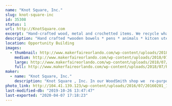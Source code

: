 ```yaml
---
name: "Knot Square, Inc."
slug: knot-square-inc
id: 35308
status: 1
url: http://KnotSquare.com
excerpt: "Hand-crafted wood, metal and crochetted items. We recycle what others throw in the landfills. "
description: "Hand crafted *wooden bowels * pens * animals * kitcen utensils * tables * stools * afghans * washcloths * candle holders"
location: Opportunity Building
images:
  - thumbnail: http://www.makerfaireorlando.com/wp-content/uploads/2018/07/Pens-08-2017.jpg
    medium: http://www.makerfaireorlando.com/wp-content/uploads/2018/07/Pens-08-2017.jpg
    large: http://www.makerfaireorlando.com/wp-content/uploads/2018/07/Pens-08-2017.jpg
    full: http://www.makerfaireorlando.com/wp-content/uploads/2018/07/Pens-08-2017.jpg
maker:
  - name: "Knot Square, Inc."
    description: "Knot Square , Inc. In our WoodSmith shop we  re-purposes items that would goto landfills, be burned or otherwise wasted. We use wood crafting skills to make furniture, serving trays, bowls, candle holders, pilons, boxes, wine racks, etc. We also use the skills of the BlackSmith Shop to produce hangers, knives, scrapers, rain chains and other useful items."
photo_link: http://104.41.139.123/wp-content/uploads/2016/07/20160201_182232-2-683x1024.jpg
last-modified-db: "2019-10-26 13:47:47"
last-exported: "2020-04-07 17:18:23"
---
```

